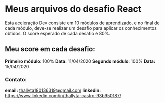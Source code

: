 # Meus arquivos do desafio React

  Esta aceleração Dev consiste em 10 módulos de aprendizado, e no final de cada módulo, deve-se realizar um desafio para aplicar os conhecimentos obtidos.
  O score esperado de cada desafio é 80%.
  
## Meu score em cada desafio:

__Primeiro módulo__: 100%
__Data:__ 11/04/2020
__Segundo módulo__: 100%
__Data:__ 15/04/2020



### Contato:

__email:__ thallyta180136319@gmail.com
__linkedin:__ https://www.linkedin.com/in/thallyta-castro-93b950187/
